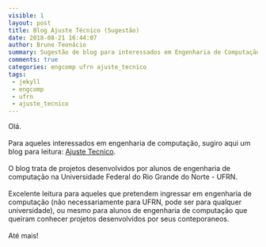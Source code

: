 ```yaml
---
visible: 1
layout: post
title: Blog Ajuste Técnico (Sugestão)
date: 2018-08-21 16:44:07
author: Bruno Teonácio
summary: Sugestão de blog para interessados em Engenharia de Computação
comments: true
categories: engcomp ufrn ajuste_tecnico
tags:
 - jekyll
 - engcomp
 - ufrn
 - ajuste_tecnico
---
```

Olá.
<br><br>
Para aqueles interessados em engenharia de computação, sugiro aqui um blog para leitura: [Ajuste Tecnico](https://ajustetecnico.github.io/).
<br><br>
O blog trata de projetos desenvolvidos por alunos de engenharia de computação na Universidade Federal do Rio Grande do Norte - UFRN.
<br><br>
Excelente leitura para aqueles que pretendem ingressar em engenharia de computação (não necessariamente para UFRN, pode ser para qualquer universidade), ou mesmo para alunos de engenharia de computação que queiram conhecer projetos desenvolvidos por seus conteporaneos.
<br><br>
Até mais!

